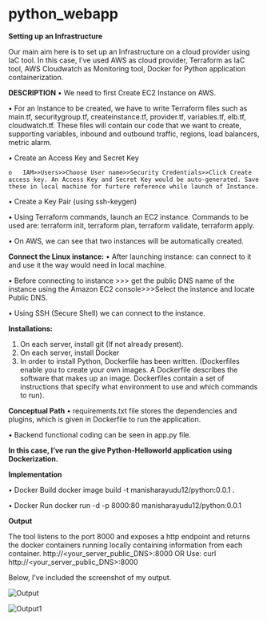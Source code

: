 # python_webapp

**Setting up an Infrastructure**

Our main aim here is to set up an Infrastructure on a cloud provider using IaC tool.
In this case, I’ve used AWS as cloud provider, Terraform as IaC tool, AWS Cloudwatch as Monitoring tool, Docker for Python application containerization.

**DESCRIPTION**
•	We need to first Create EC2 Instance on AWS.

•	For an Instance to be created, we have to write Terraform files such as main.tf, securitygroup.tf, createinstance.tf, provider.tf, variables.tf, elb.tf, cloudwatch.tf. These files will contain our code that we want to create, supporting variables, inbound and outbound traffic, regions, load balancers, metric alarm.

•	Create an Access Key and Secret Key

    o	IAM>>Users>>Choose User name>>Security Credentials>>Click Create access key. An Access Key and Secret Key would be auto-generated. Save these in local machine for furture reference while launch of Instance.
    
•	Create a Key Pair (using ssh-keygen)

•	Using Terraform commands, launch an EC2 instance. Commands to be used are: terraform init, terraform plan, terraform validate, terraform apply.

•	On AWS, we can see that two instances will be automatically created.

**Connect the Linux instance:**
•	After launching instance: can connect to it and use it the way would need in local machine.

•	Before connecting to instance >>> get the public DNS name of the instance using the Amazon EC2 console>>>Select the instance and locate Public DNS.

•	Using SSH (Secure Shell) we can connect to the instance.

**Installations:**
1.	On each server, install git (If not already present).
2.	On each server, install Docker
3.	In order to install Python, Dockerfile has been written. (Dockerfiles enable you to create your own images. A Dockerfile describes the software that makes up an image. Dockerfiles contain a set of instructions that specify what environment to use and which commands to run).

**Conceptual Path**
•	requirements.txt file stores the dependencies and plugins, which is given in Dockerfile to run the application.

•	Backend functional coding can be seen in app.py file.

**In this case, I’ve run the give Python-Helloworld application using Dockerization.**

**Implementation**

•	Docker Build
docker image build -t manisharayudu12/python:0.0.1 .

•	Docker Run
docker run -d -p 8000:80 manisharayudu12/python:0.0.1

**Output**

The tool listens to the port 8000 and exposes a http endpoint and returns the docker containers running locally containing information from each container.
http://<your_server_public_DNS>:8000 OR Use: curl http://<your_server_public_DNS>:8000

Below, I’ve included the screenshot of my output.

![Output](https://user-images.githubusercontent.com/83665305/184226452-e14a6be2-5ee5-4e40-99fa-36e18bb55c13.jpeg)

![Output1](https://user-images.githubusercontent.com/83665305/184226560-543670f5-204b-4609-b7db-003548d5e1c0.jpeg)








